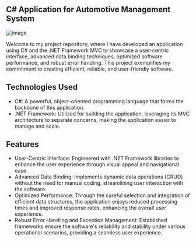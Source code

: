 ## C# Application for Automotive Management System

![image](https://github.com/jwu7-bot/sales_quote_app/assets/80788873/1d967e68-f9a6-40a7-8b01-a3d7c5770bd2)

Welcome to my project repository, where I have developed an application using C# and the .NET Framework MVC to showcase a user-centric interface, advanced data binding techniques, optimized software performance, and robust error handling. This project exemplifies my commitment to creating efficient, reliable, and user-friendly software.

Technologies Used
-----------------

-   C#: A powerful, object-oriented programming language that forms the backbone of this application.
-   .NET Framework: Utilized for building the application, leveraging its MVC architecture to separate concerns, making the application easier to manage and scale.

Features
--------

-   User-Centric Interface: Engineered with .NET Framework libraries to enhance the user experience through visual appeal and navigational ease.
-   Advanced Data Binding: Implements dynamic data operations (CRUD) without the need for manual coding, streamlining user interaction with the software.
-   Optimized Performance: Through the careful selection and integration of efficient data structures, the application enjoys reduced processing times and improved response rates, enhancing the overall user experience.
-   Robust Error Handling and Exception Management: Established frameworks ensure the software's reliability and stability under various operational scenarios, providing a seamless user experience.
